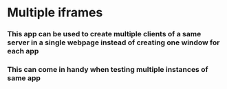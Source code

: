 # Multiple iframes

### This app can be used to create multiple clients of a same server in a single webpage instead of creating one window for each app
### This can come in handy when testing multiple instances of same app

